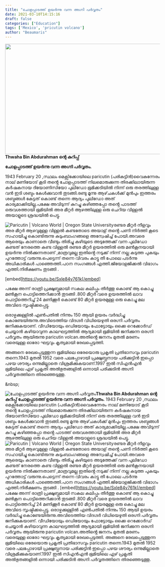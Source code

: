 ```yaml
---
title: "ചോളപ്പാടത്ത് ഉയർന്നു വന്ന അഗ്നി പർവ്വതം"
date: 2021-03-10T14:15:16
draft: false
categories: ["Education"]
tags: ['Mexico', 'pricutin volcano']
author: "Beaumaris"
---
```


<strong><a href="https://wordpress-972788-3403151.cloudwaysapps.com/thwaha-bin-abdurahman-about-pricutin-volcano/301090/bdd-1035" rel="attachment wp-att-301091"><img class="alignleft size-full wp-image-301091" src="https://cdn.boolokam.com/articles/2021/03/bdd-147.jpg" alt="" width="739" height="360" /></a>Thwaha Bin Abdurahman ന്റെ കുറിപ്പ്</strong>

<strong>ചോളപ്പാടത്ത് ഉയർന്നു വന്ന അഗ്നി പർവ്വതം.</strong>

1943 February 20 ,സ്ഥലം മെക്സിക്കോയിലെ paricutin (പരികുട്ടിൻ)വൈകുന്നേരം നാല് മണിയോട് കൂടി തൻ്റെ ചോളപ്പാടത്ത് നിലമൊരുക്കുന്ന തിരക്കിലായിരുന്ന കർഷകനായ ദിയോണിസിയോ പുലിഡോ ഭൂമിക്കടിയിൽ നിന്ന് ഒരു തരത്തിലുള്ള വൻ ഇടി ശബ്ദം കേൾക്കുവാൻ തുടങ്ങി.രണ്ടു മൂന്നു ആഴ്‌ചകൾക്ക് മുൻപും ഇത്തരം ശബ്ദങ്ങൾ കേട്ടത് കൊണ്ട് തന്നെ ആദ്യം പുലിഡോ അത് കാര്യമാക്കിയില്ല.പക്ഷേ അവിടുന്ന് കുറച്ചു കഴിഞ്ഞപ്പോ തൻ്റെ പാടത്ത് ഒരുവശത്തായി ഭൂമിയിൽ അര മീറ്റർ ആഴത്തിലുള്ള ഒരു ചെറിയ വിള്ളൽ അയാളുടെ ശ്രദ്ധയിൽ പെട്ടു.

<img src="https://lh3.googleusercontent.com/proxy/H07yIfO5fT0NKDfiviqCU6BfLoSpZWMKXA0ZtU0lRUmq75Yv7Jnkw7ZAfVbp3C9o5ZLYwaOj_tkcoBV1lrYZH-bFg-50G7hne7Q7DsefhcF9Ixn-X6uAy3ngvZf4nb2bHiXNtFmKXw-JwA" alt="Paricutin | Volcano World | Oregon State University" />രണ്ടര മീറ്റർ നീളവും അര മീറ്റർ ആഴവുമുള്ള വിള്ളൽ കണ്ടതോടെ അയാള് തൻ്റെ പണി നിർത്തി കൂടെ സഹായിച്ചു കൊണ്ടിരുന്നു കുടുംബാംഗങ്ങളെ അന്വേഷിച്ച് പോയി.അവരെ ആരെയും കാണാതെ വീണ്ടും തിരിച്ചു കുഴിയുടെ അടുത്തേക്ക് വന്ന പുലിഡോ കണ്ടത് നേരത്തെ കണ്ട വിള്ളൽ രണ്ടര മീറ്റർ ഉയരത്തിൽ ഒരു മൺകൂനയായി ഉയർന്നു നിൽക്കുന്നതാണ് ,മാത്രവുമല്ല ഇതിൻ്റെ നടുക്ക് നിന്ന് നല്ല കടുത്ത പുകയും പുറത്തോട്ട് വരുന്നു.പെട്ടെന്ന് തന്നെ വിവരം കാട്ടു തീ പോലെ പടർന്നു അധികാരികൾ പാഞ്ഞെത്തി.പഠന സംഗങ്ങൾ എത്തി.ജിയോളജിക്കൽ വിഭാഗം എത്തി.നിരീക്ഷണം തുടങ്ങി .

[embed]https://youtu.be/Sxle84v761k[/embed]

പക്ഷേ അന്ന് രാത്രി പ്രക്ഷുബ്ധമായി സകല കലിപ്പും തീർത്തു കൊണ്ട് ആ കൊച്ചു മൺകൂന പൊട്ടിത്തെറിക്കാൻ തുടങ്ങി .800 മീറ്റർ വരെ ഉയരത്തിൽ ലാവ പൊട്ടിത്തെറിച്ച് 24 മണിക്കൂർ കൊണ്ട് 80 മീറ്റർ ഉയരമുള്ള ഒരു കൊച്ചു മല അവിടെ സൃഷ്ടിക്കപ്പെട്ടു.

ഒരാഴ്ചക്കുള്ളിൽ എൺപതിൽ നിന്നും 150 ആയി ഉയരം വർദ്ധിച്ചു കൊണ്ടേയിരുന്നു.അവിടെത്തിയ വിദഗ്ദർ വിധിയെഴുതി ഒരഗ്നി പർവ്വതം ജനിക്കുകയാണ്. വീഡിയോയും ഒഡിയോയും ഫോട്ടോയും ഒക്കെ റെക്കോർഡ് ചെയ്യാൻ കഴിയാവുന്ന കാലഘട്ടത്തിൽ ആദ്യമായി ഭൂമിയിൽ ജനിക്കുന്ന ഒരഗ്നി പർവ്വതം ആയിരുന്നു paricutin volcan.അതിൻ്റെ ജനനം മുതൽ മരണം വരെയുള്ള ഓരോ ഘട്ടവും കൃത്യമായി രേഖപ്പെടുത്തി.

അങ്ങനെ രേഖപ്പെടുത്തുന്ന ഭൂമിയിലെ ഒരേയൊരു പ്രകൃതി പ്രതിഭാസവും paricutin തന്നെ.1943 മുതൽ 1952 വരെ പലപ്പോഴായി പ്രക്ഷുബ്ധനായ പരിക്കുട്ടിൻ ഇപ്പൊ പഴയ ശൗര്യം ഒന്നുമില്ലാതെ വിശ്രമിക്കുകയാണ്.1997 ഇൽ സിഎൻഎൻ ഭൂമിയിലെ ഏഴ് പ്രകൃതി അൽഭുതങ്ങളിൽ ഒന്നായി പരിക്കുടിൻ അഗ്നി പർവ്വതത്തിനെ തിരഞ്ഞെടുത്തു.

&amp;nbsp;


![ചോളപ്പാടത്ത് ഉയർന്നു വന്ന അഗ്നി പർവ്വതം](https://cdn.boolokam.com/articles/2021/03/bdd-147.jpg)**[](https://wordpress-972788-3403151.cloudwaysapps.com/thwaha-bin-abdurahman-about-pricutin-volcano/301090/bdd-1035)Thwaha Bin Abdurahman ന്റെ കുറിപ്പ്** **ചോളപ്പാടത്ത് ഉയർന്നു വന്ന അഗ്നി പർവ്വതം.** 1943 February 20 ,സ്ഥലം മെക്സിക്കോയിലെ paricutin (പരികുട്ടിൻ)വൈകുന്നേരം നാല് മണിയോട് കൂടി തൻ്റെ ചോളപ്പാടത്ത് നിലമൊരുക്കുന്ന തിരക്കിലായിരുന്ന കർഷകനായ ദിയോണിസിയോ പുലിഡോ ഭൂമിക്കടിയിൽ നിന്ന് ഒരു തരത്തിലുള്ള വൻ ഇടി ശബ്ദം കേൾക്കുവാൻ തുടങ്ങി.രണ്ടു മൂന്നു ആഴ്‌ചകൾക്ക് മുൻപും ഇത്തരം ശബ്ദങ്ങൾ കേട്ടത് കൊണ്ട് തന്നെ ആദ്യം പുലിഡോ അത് കാര്യമാക്കിയില്ല.പക്ഷേ അവിടുന്ന് കുറച്ചു കഴിഞ്ഞപ്പോ തൻ്റെ പാടത്ത് ഒരുവശത്തായി ഭൂമിയിൽ അര മീറ്റർ ആഴത്തിലുള്ള ഒരു ചെറിയ വിള്ളൽ അയാളുടെ ശ്രദ്ധയിൽ പെട്ടു. ![Paricutin | Volcano World | Oregon State University](https://lh3.googleusercontent.com/proxy/H07yIfO5fT0NKDfiviqCU6BfLoSpZWMKXA0ZtU0lRUmq75Yv7Jnkw7ZAfVbp3C9o5ZLYwaOj_tkcoBV1lrYZH-bFg-50G7hne7Q7DsefhcF9Ixn-X6uAy3ngvZf4nb2bHiXNtFmKXw-JwA)രണ്ടര മീറ്റർ നീളവും അര മീറ്റർ ആഴവുമുള്ള വിള്ളൽ കണ്ടതോടെ അയാള് തൻ്റെ പണി നിർത്തി കൂടെ സഹായിച്ചു കൊണ്ടിരുന്നു കുടുംബാംഗങ്ങളെ അന്വേഷിച്ച് പോയി.അവരെ ആരെയും കാണാതെ വീണ്ടും തിരിച്ചു കുഴിയുടെ അടുത്തേക്ക് വന്ന പുലിഡോ കണ്ടത് നേരത്തെ കണ്ട വിള്ളൽ രണ്ടര മീറ്റർ ഉയരത്തിൽ ഒരു മൺകൂനയായി ഉയർന്നു നിൽക്കുന്നതാണ് ,മാത്രവുമല്ല ഇതിൻ്റെ നടുക്ക് നിന്ന് നല്ല കടുത്ത പുകയും പുറത്തോട്ട് വരുന്നു.പെട്ടെന്ന് തന്നെ വിവരം കാട്ടു തീ പോലെ പടർന്നു അധികാരികൾ പാഞ്ഞെത്തി.പഠന സംഗങ്ങൾ എത്തി.ജിയോളജിക്കൽ വിഭാഗം എത്തി.നിരീക്ഷണം തുടങ്ങി . [embed]https://youtu.be/Sxle84v761k[/embed] പക്ഷേ അന്ന് രാത്രി പ്രക്ഷുബ്ധമായി സകല കലിപ്പും തീർത്തു കൊണ്ട് ആ കൊച്ചു മൺകൂന പൊട്ടിത്തെറിക്കാൻ തുടങ്ങി .800 മീറ്റർ വരെ ഉയരത്തിൽ ലാവ പൊട്ടിത്തെറിച്ച് 24 മണിക്കൂർ കൊണ്ട് 80 മീറ്റർ ഉയരമുള്ള ഒരു കൊച്ചു മല അവിടെ സൃഷ്ടിക്കപ്പെട്ടു. ഒരാഴ്ചക്കുള്ളിൽ എൺപതിൽ നിന്നും 150 ആയി ഉയരം വർദ്ധിച്ചു കൊണ്ടേയിരുന്നു.അവിടെത്തിയ വിദഗ്ദർ വിധിയെഴുതി ഒരഗ്നി പർവ്വതം ജനിക്കുകയാണ്. വീഡിയോയും ഒഡിയോയും ഫോട്ടോയും ഒക്കെ റെക്കോർഡ് ചെയ്യാൻ കഴിയാവുന്ന കാലഘട്ടത്തിൽ ആദ്യമായി ഭൂമിയിൽ ജനിക്കുന്ന ഒരഗ്നി പർവ്വതം ആയിരുന്നു paricutin volcan.അതിൻ്റെ ജനനം മുതൽ മരണം വരെയുള്ള ഓരോ ഘട്ടവും കൃത്യമായി രേഖപ്പെടുത്തി. അങ്ങനെ രേഖപ്പെടുത്തുന്ന ഭൂമിയിലെ ഒരേയൊരു പ്രകൃതി പ്രതിഭാസവും paricutin തന്നെ.1943 മുതൽ 1952 വരെ പലപ്പോഴായി പ്രക്ഷുബ്ധനായ പരിക്കുട്ടിൻ ഇപ്പൊ പഴയ ശൗര്യം ഒന്നുമില്ലാതെ വിശ്രമിക്കുകയാണ്.1997 ഇൽ സിഎൻഎൻ ഭൂമിയിലെ ഏഴ് പ്രകൃതി അൽഭുതങ്ങളിൽ ഒന്നായി പരിക്കുടിൻ അഗ്നി പർവ്വതത്തിനെ തിരഞ്ഞെടുത്തു. &nbsp;
